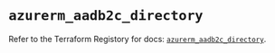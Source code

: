 # `azurerm_aadb2c_directory`

Refer to the Terraform Registory for docs: [`azurerm_aadb2c_directory`](https://www.terraform.io/docs/providers/azurerm/r/aadb2c_directory).
